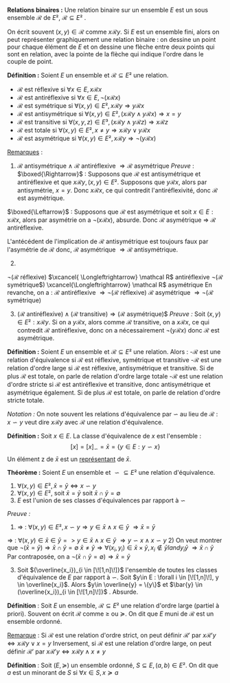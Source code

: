 
**Relations binaires :**
Une relation binaire sur un ensemble $E$ est un sous ensemble $\mathcal R$  de $E²$, $\mathcal R \subseteq E²$ .

On écrit souvent $(x,y) \in \mathcal R$ comme $x\mathcal R y$.
Si $E$ est un ensemble fini, alors on peut représenter graphiquement une relation binaire : 
on dessine un point pour chaque élément de $E$ et on dessine une flèche entre deux points qui sont en relation, avec la pointe de la flèche qui indique l'ordre dans le couple de point.

**Définition :**
Soient $E$ un ensemble et $\mathcal R \subseteq E²$ une relation.
* $\mathcal R$ est réflexive si $\forall x \in E, x\mathcal Rx$
* $\mathcal R$ est antiréflexive si $\forall x \in E, \lnot (x\mathcal R x)$
* $\mathcal R$ est symétrique si $\forall (x,y) \in E², x\mathcal R y \Rightarrow y\mathcal R x$ 
* $\mathcal R$ est antisymétrique si $\forall (x,y) \in E², (x\mathcal R y\land y\mathcal R x) \Rightarrow x=y$ 
* $\mathcal R$ est transitive si $\forall (x,y,z) \in E³, (x\mathcal R y\land y\mathcal R z)\Rightarrow x\mathcal R z$ 
* $\mathcal R$ est totale si $\forall (x,y)\in E²,x \neq y \Rightarrow x \mathcal R y \lor y\mathcal R x$ 
* $\mathcal R$ est asymétrique si $\forall (x,y) \in E², x\mathcal R y \Rightarrow \lnot (y\mathcal R x)$

<u>Remarques</u> :

1) $\mathcal R$ antisymétrique $\land$ $\mathcal R$ antiréflexive $\Rightarrow \mathcal R$ asymétrique
*Preuve* :
$\boxed{\Rightarrow}$ :
Supposons que $\mathcal R$ est antisymétrique et antiréflexive et que $x\mathcal R y, (x,y) \in E²$. 
Supposons que $y\mathcal R x$, alors par antisymétrie, $x=y$. 
Donc $x\mathcal R x$, ce qui contredit l'antiréflexivité, donc $\mathcal R$ est asymétrique.

$\boxed{\Leftarrow}$ :
Supposons que $\mathcal R$ est asymétrique et soit $x\in E : x \mathcal R x$, alors par asymétrie on a $\lnot(x \mathcal R x)$, absurde. Donc $\mathcal R$ asymétrique $\Rightarrow$ $\mathcal R$ antiréflexive.

L'antécédent de l'implication de $\mathcal R$ antisymétrique est toujours faux par l'asymétrie de $\mathcal R$ donc, $\mathcal R$ asymétrique $\Rightarrow \mathcal R$ antisymétrique.

2) 
$\lnot (\mathcal R$ réflexive$)$ $\xcancel{ \Longleftrightarrow} \mathcal R$ antiréflexive
$\lnot(\mathcal R$ symétrique$) \xcancel{\Longleftrightarrow} \mathcal R$ asymétrique
En revanche, on a :
$\mathcal R$ antiréflexive $\Rightarrow \lnot (\mathcal R$ réflexive$)$
$\mathcal R$ asymétrique $\Rightarrow \lnot (\mathcal R$ symétrique$)$

3)  $(\mathcal R$ antiréflexive$)\land (\mathcal R$ transitive$) \Rightarrow (\mathcal R$ asymétrique)$
*Preuve :*
Soit $(x,y) \in E² : x\mathcal R y$. Si on a $y\mathcal R x$, alors comme $\mathcal R$ transitive, on a $x\mathcal R x$, ce qui contredit $\mathcal R$ antiréflexive, donc on a nécessairement $\lnot(y\mathcal Rx)$ donc $\mathcal R$ est asymétrique.

**Définition :** 
Soient $E$ un ensemble et  $\mathcal R \subseteq E²$ une relation. Alors :
	-$\mathcal R$ est une relation d'équivalence si $\mathcal R$ est réflexive, symétrique et transitive
	-$\mathcal R$ est une relation d'ordre large si $\mathcal R$ est réflexive, antisymétrique et transitive. Si de plus $\mathcal R$ est totale, on parle de relation d'ordre large totale
	-$\mathcal R$ est une relation d'ordre stricte si $\mathcal R$ est antiréflexive et transitive, donc antisymétrique et asymétrique également. Si de plus $\mathcal R$ est totale, on parle de relation d'ordre stricte totale.

*Notation :*
On note souvent les relations d'équivalence par $\backsim$ au lieu de $\mathcal R$ :
$x\backsim y$ veut dire $x\mathcal R y$ avec $\mathcal R$ une relation d'équivalence.

**Définition :**
Soit $x\in E$. La classe d'équivalence de $x$ est l'ensemble : $$\left[ x \right] = {\left[ x \right]}_\backsim = \bar{x} = \{ y \in E : y \backsim x\}$$ Un élément z de $\bar{x}$ est un <u>représentant</u> de $\bar{x}$.

**Théorème :** Soient $E$ un ensemble et $\backsim \subseteq E²$ une relation d'équivalence.
1) $\forall (x,y) \in E², \bar{x} = \bar{y} \Leftrightarrow x\backsim y$
2) $\forall (x,y) \in E²$, soit $\bar{x} = \bar{y}$ soit $\bar{x} \cap \bar{y} = \emptyset$ 
3) $E$ est l'union de ses classes d'équivalences par rapport à $\backsim$ 

*Preuve :* 
1) $\Rightarrow$ :
$\forall (x,y) \in E², x\backsim y \Rightarrow y \in \bar{x} \land x\in \bar{y}$
$\Rightarrow \bar{x}=\bar{y}$

$\Rightarrow$ :
$\forall (x,y) \in \bar{x}\in\bar{y} => y \in \bar{x} \land x \in \bar{y}$
$\Rightarrow y\backsim x \land x\backsim y$
2) On veut montrer que $\lnot(\bar{x} = \bar{y}) \Rightarrow \bar{x} \cap \bar{y} = \emptyset$
$\bar{x} \neq \bar{y} \Rightarrow \forall (x_i,y_i) \in \bar{x} \times \bar{y}, x_i \notin \bar{y} land y_i \bar{y}$
$\Rightarrow \bar{x} \cap \bar{y}$
Par contraposée, on a $\lnot (\bar{x}\cap\bar{y}=\emptyset) \Rightarrow \bar{x}=\bar{y}$

3) Soit $(\overline{x_i})_{i \in [\![1,n]\!]}$ l'ensemble de toutes les classes d'équivalence de $E$ par rapport à $\backsim$. Soit $y\in E : \forall i \in [\![1,n]\!], y \in \overline{x_i}$. Alors $y\in \overline{y} = \{y\}$ et $\bar{y} \in (\overline{x_i})_{i \in [\![1,n]\!]}$ . Absurde.

**Définition** :
Soit $E$ un ensemble, $\mathcal R \subseteq E²$ une relation d'ordre large (partiel à priori). Souvent on écrit $\mathcal R$ comme $\ge$ ou $\succcurlyeq$. On dit que $E$ muni de $\mathcal R$ est un ensemble ordonné.

<u>Remarque</u> : 
Si $\mathcal R$ est une relation d'ordre strict, on peut définir $\mathcal R'$ par 
$x\mathcal R' y \Longleftrightarrow x \mathcal R y \lor x = y$
Inversement, si $\mathcal R$ est une relation d'ordre large, on peut définir $\mathcal R'$ par
$x\mathcal R' y \Longleftrightarrow x \mathcal R y \land x \neq y$

**Définition** : 
Soit $(E, \succcurlyeq)$ un ensemble ordonné, $S\subseteq E, (a,b) \in E²$.
On dit que $a$ est un minorant de $S$ si $\forall x \in S, x \succcurlyeq a$ 